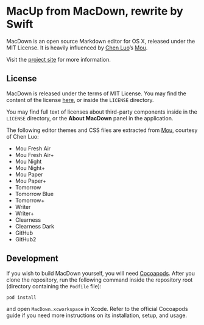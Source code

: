 # MacUp from MacDown, rewrite by Swift

MacDown is an open source Markdown editor for OS X, released under the MIT License. It is heavily influenced by [Chen Luo](https://twitter.com/chenluois)’s [Mou](http://mouapp.com).

Visit the [project site](http://macdown.uranusjr.com/) for more information.

## License

MacDown is released under the terms of MIT License. You may find the content of the license [here](http://opensource.org/licenses/MIT), or inside the `LICENSE` directory.

You may find full text of licenses about third-party components inside in the `LICENSE` directory, or the **About MacDown** panel in the application.

The following editor themes and CSS files are extracted from [Mou](http://mouapp.com), courtesy of Chen Luo:

* Mou Fresh Air
* Mou Fresh Air+
* Mou Night
* Mou Night+
* Mou Paper
* Mou Paper+
* Tomorrow
* Tomorrow Blue
* Tomorrow+
* Writer
* Writer+
* Clearness
* Clearness Dark
* GitHub
* GitHub2

## Development

If you wish to build MacDown yourself, you will need [Cocoapods](http://cocoapods.org). After you clone the repository, run the following command inside the repository root (directory containing the `Podfile` file):

```bash
pod install
```

and open `MacDown.xcworkspace` in Xcode. Refer to the official Cocoapods guide if you need more instructions on its installation, setup, and usage.
